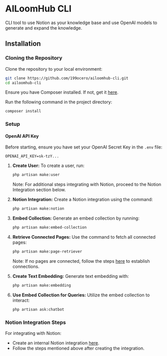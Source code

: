 # AILoomHub CLI

CLI tool to use Notion as your knowledge base and use OpenAI models to generate and expand the knowledge.

## Installation

### Cloning the Repository

Clone the repository to your local environment:

```bash
git clone https://github.com/199ocero/ailoomhub-cli.git
cd ailoomhub-cli
```

Ensure you have Composer installed. If not, get it [here](https://getcomposer.org/download/).

Run the following command in the project directory:

```bash
composer install
```

### Setup

#### OpenAI API Key

Before starting, ensure you have set your OpenAI Secret Key in the `.env` file:

```dotenv
OPENAI_API_KEY=sk-tzY...
```

1. **Create User:** To create a user, run:
    ```bash
    php artisan make:user
    ```
    Note: For additional steps integrating with Notion, proceed to the Notion Integration section below.

2. **Notion Integration:** Create a Notion integration using the command:
    ```bash
    php artisan make:notion
    ```

3. **Embed Collection:** Generate an embed collection by running:
    ```bash
    php artisan make:embed-collection
    ```

4. **Retrieve Connected Pages:** Use the command to fetch all connected pages:
    ```bash
    php artisan make:page-retriever
    ```
    Note: If no pages are connected, follow the steps [here](https://www.notion.so/help/add-and-manage-connections-with-the-api) to establish connections.

5. **Create Text Embedding:** Generate text embedding with:
    ```bash
    php artisan make:embedding
    ```

6. **Use Embed Collection for Queries:** Utilize the embed collection to interact:
    ```bash
    php artisan ask:chatbot
    ```

### Notion Integration Steps

For integrating with Notion:
- Create an internal Notion integration [here](https://www.notion.so/my-integrations).
- Follow the steps mentioned above after creating the integration.


